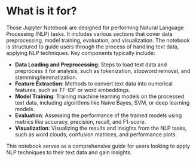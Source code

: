 # What is it for?

Those Jupyter Notebook are designed for performing Natural Language Processing (NLP) tasks. It includes various sections that cover data preprocessing, model training, evaluation, and visualization. The notebook is structured to guide users through the process of handling text data, applying NLP techniques. Key components typically include:

- **Data Loading and Preprocessing**: Steps to load text data and preprocess it for analysis, such as tokenization, stopword removal, and stemming/lemmatization.
- **Feature Extraction**: Methods to convert text data into numerical features, such as TF-IDF or word embeddings.
- **Model Training**: Training machine learning models on the processed text data, including algorithms like Naive Bayes, SVM, or deep learning models.
- **Evaluation**: Assessing the performance of the trained models using metrics like accuracy, precision, recall, and F1-score.
- **Visualization**: Visualizing the results and insights from the NLP tasks, such as word clouds, confusion matrices, and performance plots.

This notebook serves as a comprehensive guide for users looking to apply NLP techniques to their text data and gain insights.